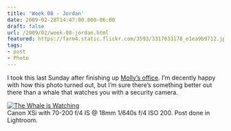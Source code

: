 ```yaml
---
title: 'Week 08 - Jordan'
date: 2009-02-28T14:47:00.000-06:00
draft: false
url: /2009/02/week-08-jordan.html
featured: https://farm4.static.flickr.com/3593/3317033178_e1ea9b9712.jpg
tags: 
- post
- Photo
---
```


I took this last Sunday after finishing up [Molly’s office](https://www.flickr.com/photos/jhofker/3313149652/). I’m decently happy with how this photo turned out, but I’m sure there’s something better out there than a whale that watches you with a security camera.

[![The Whale is Watching](https://farm4.static.flickr.com/3593/3317033178_e1ea9b9712.jpg)](https://www.flickr.com/photos/jhofker/3317033178/ "The Whale is Watching by jhofker, on Flickr")  
Canon XSi with 70-200 f/4 IS @ 18mm 1/640s f/4 ISO 200. Post done in Lightroom.